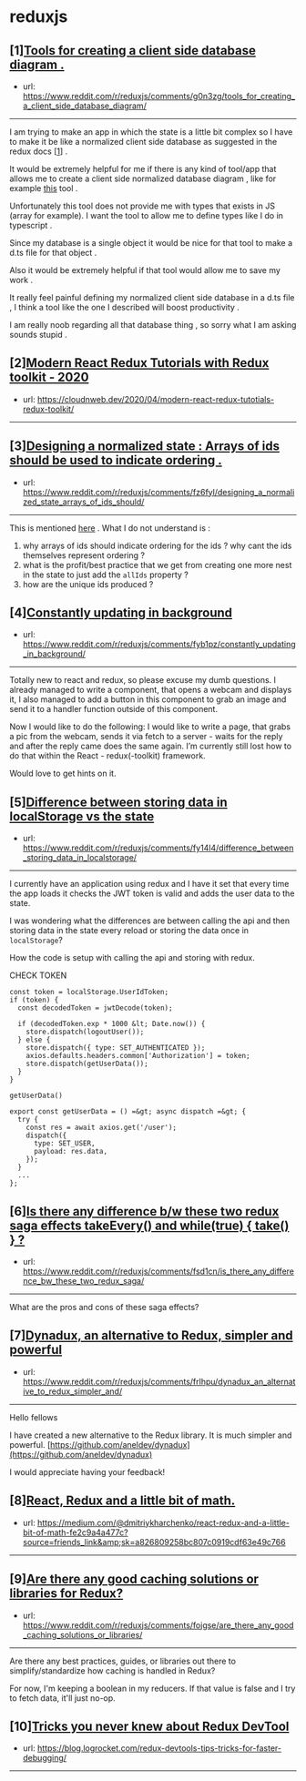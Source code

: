 # reduxjs
## [1][Tools for creating a client side database diagram .](https://www.reddit.com/r/reduxjs/comments/g0n3zg/tools_for_creating_a_client_side_database_diagram/)
- url: https://www.reddit.com/r/reduxjs/comments/g0n3zg/tools_for_creating_a_client_side_database_diagram/
---
I am trying to make an app in which the state is a little bit complex so I have to make it be like a normalized client side database as suggested in the redux docs  \[[1](https://redux.js.org/recipes/structuring-reducers/normalizing-state-shape/)\] .

It would be extremely helpful for me if there is any kind of tool/app that allows me to create a client side normalized database diagram , like for example [this](https://erdplus.com/standalone) tool .

Unfortunately this tool does not provide me with types that exists in JS (array for example). I want the tool to allow me to define types like I do in typescript .

Since my database is a single object it would be nice for that tool to make a d.ts file for that object .

Also it would be extremely helpful if that tool would allow me to save my work .

It really feel painful defining my normalized client side database in a d.ts file , I think a tool like the one I described will boost productivity .

I am really noob regarding all that database thing , so sorry what I am asking sounds stupid .
## [2][Modern React Redux Tutorials with Redux toolkit - 2020](https://www.reddit.com/r/reduxjs/comments/fzx905/modern_react_redux_tutorials_with_redux_toolkit/)
- url: https://cloudnweb.dev/2020/04/modern-react-redux-tutotials-redux-toolkit/
---

## [3][Designing a normalized state : Arrays of ids should be used to indicate ordering .](https://www.reddit.com/r/reduxjs/comments/fz6fyl/designing_a_normalized_state_arrays_of_ids_should/)
- url: https://www.reddit.com/r/reduxjs/comments/fz6fyl/designing_a_normalized_state_arrays_of_ids_should/
---
This is mentioned [here](https://redux.js.org/recipes/structuring-reducers/normalizing-state-shape/#designing-a-normalized-state) . What I do not understand is :

1. why arrays of ids should indicate ordering for the ids ? why cant the ids themselves represent ordering ?
2. what is the profit/best practice that we get from creating one more nest in the state to just add the `allIds` property ?
3. how are the unique ids produced ?
## [4][Constantly updating in background](https://www.reddit.com/r/reduxjs/comments/fyb1pz/constantly_updating_in_background/)
- url: https://www.reddit.com/r/reduxjs/comments/fyb1pz/constantly_updating_in_background/
---
Totally new to react and redux, so please excuse my dumb questions.
I already managed to write a component, that opens a webcam and displays it, I also managed to add a button in this component to grab an image and send it to a handler function outside of this component.

Now I would like to do the following: I would like to write a page, that grabs a pic from the webcam, sends it via fetch to a server - waits for the reply and after the reply came does the same again. I’m currently still lost how to do that within the React - redux(-toolkit) framework.

Would love to get hints on it.
## [5][Difference between storing data in localStorage vs the state](https://www.reddit.com/r/reduxjs/comments/fy14l4/difference_between_storing_data_in_localstorage/)
- url: https://www.reddit.com/r/reduxjs/comments/fy14l4/difference_between_storing_data_in_localstorage/
---
I currently have an application using redux and I have it set that every time the app loads it checks the JWT token is valid and adds the user data to the state.

I was wondering what the differences are between calling the api and then storing data in the state every reload or storing the data once in `localStorage`? 

How the code is setup with calling the api and storing with redux. 

CHECK TOKEN
```
const token = localStorage.UserIdToken;
if (token) {
  const decodedToken = jwtDecode(token);

  if (decodedToken.exp * 1000 &lt; Date.now()) {
    store.dispatch(logoutUser());
  } else {
    store.dispatch({ type: SET_AUTHENTICATED });
    axios.defaults.headers.common['Authorization'] = token;
    store.dispatch(getUserData());
  }
}
```
`getUserData()`
```
export const getUserData = () =&gt; async dispatch =&gt; {
  try {
    const res = await axios.get('/user');
    dispatch({
      type: SET_USER,
      payload: res.data,
    });
  } 
  ...
};
```
## [6][Is there any difference b/w these two redux saga effects takeEvery() and while(true) { take() } ?](https://www.reddit.com/r/reduxjs/comments/fsd1cn/is_there_any_difference_bw_these_two_redux_saga/)
- url: https://www.reddit.com/r/reduxjs/comments/fsd1cn/is_there_any_difference_bw_these_two_redux_saga/
---
What are the pros and cons of these saga effects?
## [7][Dynadux, an alternative to Redux, simpler and powerful](https://www.reddit.com/r/reduxjs/comments/frlhpu/dynadux_an_alternative_to_redux_simpler_and/)
- url: https://www.reddit.com/r/reduxjs/comments/frlhpu/dynadux_an_alternative_to_redux_simpler_and/
---
Hello fellows

I have created a new alternative to the Redux library. It is much simpler and powerful. [https://github.com/aneldev/dynadux](https://github.com/aneldev/dynadux)

I would appreciate having your feedback!
## [8][React, Redux and a little bit of math.](https://www.reddit.com/r/reduxjs/comments/fozpe4/react_redux_and_a_little_bit_of_math/)
- url: https://medium.com/@dmitriykharchenko/react-redux-and-a-little-bit-of-math-fe2c9a4a477c?source=friends_link&amp;sk=a826809258bc807c0919cdf63e49c766
---

## [9][Are there any good caching solutions or libraries for Redux?](https://www.reddit.com/r/reduxjs/comments/fojgse/are_there_any_good_caching_solutions_or_libraries/)
- url: https://www.reddit.com/r/reduxjs/comments/fojgse/are_there_any_good_caching_solutions_or_libraries/
---
Are there any best practices, guides, or libraries out there to simplify/standardize how caching is handled in Redux?

For now, I'm keeping a boolean in my reducers. If that value is false and I try to fetch data, it'll just no-op.
## [10][Tricks you never knew about Redux DevTool](https://www.reddit.com/r/reduxjs/comments/fkyd85/tricks_you_never_knew_about_redux_devtool/)
- url: https://blog.logrocket.com/redux-devtools-tips-tricks-for-faster-debugging/
---

